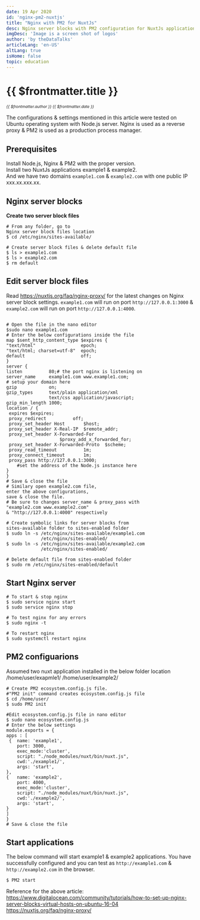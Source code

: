 ```yaml
---
date: 19 Apr 2020
id: 'nginx-pm2-nuxtjs'
title: "Nginx with PM2 for NuxtJs"
desc: Nginx server blocks with PM2 configuration for NuxtJs application (Two NuxtJs applications running on single public IP)
imgDesc: 'Image is a screen shot of logos'
author: 'by theDataTalks'
articleLang: 'en-US'
altLang: true
isHome: false
topic: education
---
```


# {{ $frontmatter.title }}
<i style="font-size: 0.75em;"> {{ $frontmatter.author }} {{ $frontmatter.date }} </i>

The configurations & settings mentioned in this article were tested on Ubuntu operating system with
Node.js server. Nginx is used as a reverse proxy & PM2 is used as a production process manager.

## Prerequisites  
Install Node.js, Nginx & PM2 with the proper version.  
Install two NuxtJs applications example1 & example2.  
And we have two domains `example1.com` & `example2.com` with one public IP xxx.xx.xxx.xx.

## Nginx server blocks

**Create two server block files**

<div class="codeBlocks">

```linux
# From any folder, go to 
Nginx server block files location
$ cd /etc/nginx/sites-available/

# Create server block files & delete default file
$ ls > example1.com
$ ls > example2.com
$ rm default

```
</div>

## Edit server block files  
Read <https://nuxtjs.org/faq/nginx-proxy/> for the latest changes on Nginx server block settings.
`example1.com` will run on port   `http://127.0.0.1:3000` & `example2.com` will run on port `http://127.0.0.1:4000`.

<div class="codeBlocks">

```linux        

# Open the file in the nano editor
$sudo nano example1.com
# Enter the below configurations inside the file
map $sent_http_content_type $expires {
"text/html"                 epoch;
"text/html; charset=utf-8"  epoch;
default                     off;
}
server {
listen          80;# the port nginx is listening on
server_name     example1.com www.example1.com;
# setup your domain here
gzip            on;
gzip_types      text/plain application/xml 
                text/css application/javascript;
gzip_min_length 1000;
location / {
 expires $expires;
 proxy_redirect          off;
 proxy_set_header Host       $host;
 proxy_set_header X-Real-IP  $remote_addr;
 proxy_set_header X-Forwarded-For    
                    $proxy_add_x_forwarded_for;
 proxy_set_header X-Forwarded-Proto  $scheme;
 proxy_read_timeout          1m;
 proxy_connect_timeout       1m;
 proxy_pass http://127.0.0.1:3000; 
    #set the address of the Node.js instance here
}
}
# Save & close the file
# Similary open example2.com file, 
enter the above configurations, 
save & close the file.
# Be sure to changes server_name & proxy_pass with 
"example2.com www.example2.com" 
& "http://127.0.0.1:4000" respectively

# Create symbolic links for server blocks from 
sites-available folder to sites-enabled folder
$ sudo ln -s /etc/nginx/sites-available/example1.com 
             /etc/nginx/sites-enabled/
$ sudo ln -s /etc/nginx/sites-available/example2.com 
             /etc/nginx/sites-enabled/

# Delete default file from sites-enabled folder
$ sudo rm /etc/nginx/sites-enabled/default

```        
</div>

## Start Nginx server

<div class="codeBlocks">

```linux
# To start & stop nginx
$ sudo service nginx start
$ sudo service nginx stop

# To test nginx for any errors
$ sudo nginx -t

# To restart nginx
$ sudo systemctl restart nginx

```
</div>

## PM2 configuarions  
Assumed two nuxt application installed in the below folder location
/home/user/exapmle1/
/home/user/example2/

<div class="codeBlocks">

```linux
# Create PM2 ecosystem.config.js file. 
#"PM2 init" command creates ecosystem.config.js file
$ cd /home/user/
$ sudo PM2 init

#Edit ecosystem.config.js file in nano editor
$ sudo nano ecosystem.config.js
# Enter the below settings
module.exports = {
apps : [
 {	name: 'example1',
    port: 3000,
	exec_mode:'cluster',
	script: "./node_modules/nuxt/bin/nuxt.js",
	cwd:'./example1/',
	args: 'start',
},
{	name: 'example2',
    port: 4000,
    exec_mode:'cluster',
    script: "./node_modules/nuxt/bin/nuxt.js",
    cwd:'./example2/',
    args: 'start',
}
]
}
# Save & close the file
```
</div>

## Start applications

The below command will start example1 & example2 applications. 
You have successfully configured and you can test
as `http://example1.com` & `http://example2.com` in the browser.

<div class="codeBlocks">

```linux
$ PM2 start
```
</div>

Reference for the above article:  
<https://www.digitalocean.com/community/tutorials/how-to-set-up-nginx-server-blocks-virtual-hosts-on-ubuntu-16-04>  
<https://nuxtjs.org/faq/nginx-proxy/>


<style>


</style>